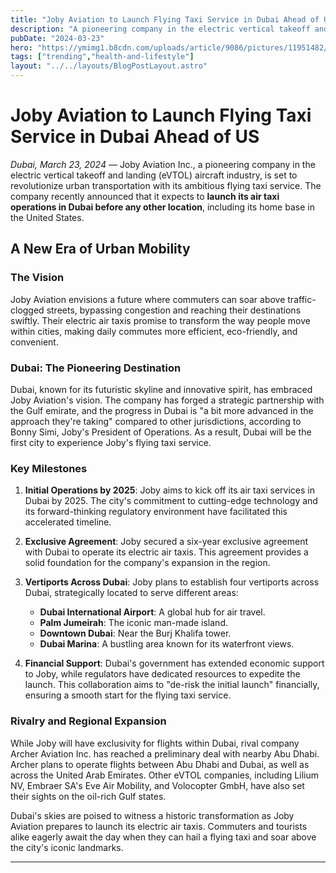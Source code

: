 ```yaml
---
title: "Joby Aviation to Launch Flying Taxi Service in Dubai Ahead of US"
description: "A pioneering company in the electric vertical takeoff and landing (eVTOL) aircraft industry, is set to revolutionize urban transportation with its ambitious flying taxi service."
pubDate: "2024-03-23"
hero: "https://ymimg1.b8cdn.com/uploads/article/9086/pictures/11951482/Joby_Aviation_to_Launch_Air-Taxi_Service_in_Dubai_by_2026_3.jpg"
tags: ["trending","health-and-lifestyle"]
layout: "../../layouts/BlogPostLayout.astro"
---
```

# Joby Aviation to Launch Flying Taxi Service in Dubai Ahead of US

*Dubai, March 23, 2024* — Joby Aviation Inc., a pioneering company in the electric vertical takeoff and landing (eVTOL) aircraft industry, is set to revolutionize urban transportation with its ambitious flying taxi service. The company recently announced that it expects to **launch its air taxi operations in Dubai before any other location**, including its home base in the United States.

## A New Era of Urban Mobility

### The Vision

Joby Aviation envisions a future where commuters can soar above traffic-clogged streets, bypassing congestion and reaching their destinations swiftly. Their electric air taxis promise to transform the way people move within cities, making daily commutes more efficient, eco-friendly, and convenient.

### Dubai: The Pioneering Destination

Dubai, known for its futuristic skyline and innovative spirit, has embraced Joby Aviation's vision. The company has forged a strategic partnership with the Gulf emirate, and the progress in Dubai is "a bit more advanced in the approach they're taking" compared to other jurisdictions, according to Bonny Simi, Joby's President of Operations. As a result, Dubai will be the first city to experience Joby's flying taxi service.

### Key Milestones

1. **Initial Operations by 2025**: Joby aims to kick off its air taxi services in Dubai by 2025. The city's commitment to cutting-edge technology and its forward-thinking regulatory environment have facilitated this accelerated timeline.

2. **Exclusive Agreement**: Joby secured a six-year exclusive agreement with Dubai to operate its electric air taxis. This agreement provides a solid foundation for the company's expansion in the region.

3. **Vertiports Across Dubai**: Joby plans to establish four vertiports across Dubai, strategically located to serve different areas:
    - **Dubai International Airport**: A global hub for air travel.
    - **Palm Jumeirah**: The iconic man-made island.
    - **Downtown Dubai**: Near the Burj Khalifa tower.
    - **Dubai Marina**: A bustling area known for its waterfront views.

4. **Financial Support**: Dubai's government has extended economic support to Joby, while regulators have dedicated resources to expedite the launch. This collaboration aims to "de-risk the initial launch" financially, ensuring a smooth start for the flying taxi service.

### Rivalry and Regional Expansion

While Joby will have exclusivity for flights within Dubai, rival company Archer Aviation Inc. has reached a preliminary deal with nearby Abu Dhabi. Archer plans to operate flights between Abu Dhabi and Dubai, as well as across the United Arab Emirates. Other eVTOL companies, including Lilium NV, Embraer SA's Eve Air Mobility, and Volocopter GmbH, have also set their sights on the oil-rich Gulf states.

Dubai's skies are poised to witness a historic transformation as Joby Aviation prepares to launch its electric air taxis. Commuters and tourists alike eagerly await the day when they can hail a flying taxi and soar above the city's iconic landmarks.

---
